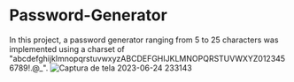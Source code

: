 # Password-Generator
In this project, a password generator ranging from 5 to 25 characters was implemented using a charset of "abcdefghijklmnopqrstuvwxyzABCDEFGHIJKLMNOPQRSTUVWXYZ0123456789!.@_".
![Captura de tela 2023-06-24 233143](https://github.com/Freitasbtw/Password-Generator/assets/72677685/99c17a48-d54c-4a21-9578-50b79b8c8e58)
